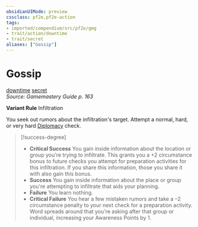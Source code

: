 ```yaml
---
obsidianUIMode: preview
cssclass: pf2e,pf2e-action
tags:
- imported/compendium/src/pf2e/gmg
- trait/action/downtime
- trait/secret
aliases: ["Gossip"]
---
```

# Gossip
[downtime](downtime.md)  [secret](secret.md)  
*Source: Gamemastery Guide p. 163*  

**Variant Rule** Infiltration

You seek out rumors about the infiltration's target. Attempt a normal, hard, or very hard [Diplomacy](../../compendium/skills.md#Diplomacy) check.

> [!success-degree] 
> - **Critical Success** You gain inside information about the location or group you're trying to infiltrate. This grants you a +2 circumstance bonus to future checks you attempt for preparation activities for this infiltration. If you share this information, those you share it with also gain this bonus.
> - **Success** You gain inside information about the place or group you're attempting to infiltrate that aids your planning.
> - **Failure** You learn nothing.
> - **Critical Failure** You hear a few mistaken rumors and take a –2 circumstance penalty to your next check for a preparation activity. Word spreads around that you're asking after that group or individual, increasing your Awareness Points by 1.